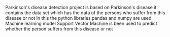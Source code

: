 Parkinson's disease detection project is based on Parkinson's disease 
it contains the data set which has the data of the persons who suffer from this disease or not
In this the python libraries pandas and numpy are used
Machine learning model Support Vector Machine is been used to predict whether the person suffers from this disease or not
